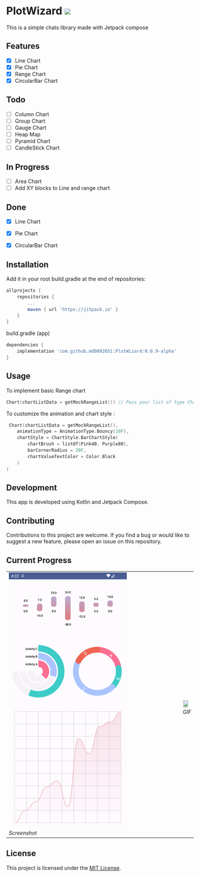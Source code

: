 # PlotWizard ![](https://jitpack.io/v/md0092651/PlotWizard.svg)

This is a simple chats library made with Jetpack compose


## Features

- [x] Line Chart
- [x] Pie Chart
- [x] Range Chart
- [x] CircularBar Chart

## Todo

- [ ] Column Chart
- [ ] Group Chart
- [ ] Gauge Chart
- [ ] Heap Map
- [ ] Pyramid Chart
- [ ] CandleStick Chart

## In Progress

- [ ] Area Chart
- [ ] Add XY blocks to Line and range chart

## Done

- [x] Line Chart
- [x] Pie Chart
- [x] CircularBar Chart


## Installation
Add it in your root build.gradle at the end of repositories:

```groovy
allprojects {
    repositories {
        ...
        maven { url 'https://jitpack.io' }
    }
}
```
build.gradle (app)
```groovy
dependencies {
    implementation 'com.github.md0092651:PlotWizard:0.0.9-alpha'
}
```
## Usage

To implement basic Range chart
```kotlin
Chart(chartListData = getMockRangeList()) // Pass your list of type ChartEntry.RangeBar
``` 
To customize the animation and chart style :

```kotlin
 Chart(chartListData = getMockRangeList(),
    animationType = AnimationType.Bouncy(10F),
    chartStyle = ChartStyle.BarChartStyle(
        chartBrush = listOf(Pink40, Purple80),
        barCornerRadius = 20F,
        chartValueTextColor = Color.Black
    )
)
``` 


## Development

This app is developed using Kotlin and Jetpack Compose.

## Contributing

Contributions to this project are welcome. If you find a bug or would like to suggest a new feature,
please open an issue on this repository.

## Current Progress

<p align="center">
  <table>
    <tr>
      <td>
        <img src="screenshot/Step1.png" width=70% height=40%/>
        <br>
        <em>Screenshot</em>
      </td>
    <td>
<br>
       <img src="screenshot/video.gif" width=80% height=60%>
<br>
        <em>GIF</em>
      </td>
    </tr>
  </table>

## License

This project is licensed under the [MIT License](LICENSE).


